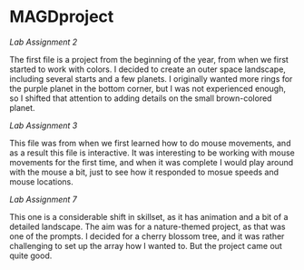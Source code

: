 # MAGDproject
_Lab Assignment 2_

The first file is a project from the beginning of the year, from when we first started to work with colors. I decided to create an outer space landscape, including several starts and a few planets. I originally wanted more rings for the purple planet in the bottom corner, but I was not experienced enough, so I shifted that attention to adding details on the small brown-colored planet.


_Lab Assignment 3_

This file was from when we first learned how to do mouse movements, and as a result this file is interactive. It was interesting to be working with mouse movements for the first time, and when it was complete I would play around with the mouse a bit, just to see how it responded to mosue speeds and mouse locations.


_Lab Assignment 7_

This one is a considerable shift in skillset, as it has animation and a bit of a detailed landscape. The aim was for a nature-themed project, as that was one of the prompts. I decided for a cherry blossom tree, and it was rather challenging to set up the array how I wanted to. But the project came out quite good.
